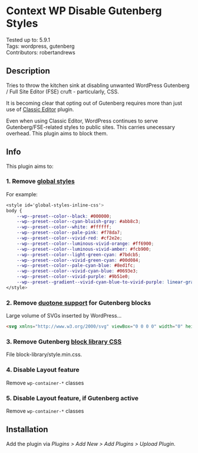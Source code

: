 # Context WP Disable Gutenberg Styles

Tested up to: 5.9.1  
Tags: wordpress, gutenberg  
Contributors: robertandrews  

## Description

Tries to throw the kitchen sink at disabling unwanted WordPress Gutenberg / Full Site Editor (FSE) cruft - particularly, CSS.

It is becoming clear that opting out of Gutenberg requires more than just use of [Classic Editor](https://wordpress.org/plugins/classic-editor/) plugin.

Even when using Classic Editor, WordPress continues to serve Gutenberg/FSE-related styles to public sites. This carries unecessary overhead. This plugin aims to block them.

## Info

This plugin aims to:

### 1. Remove [global styles](https://github.com/WordPress/gutenberg/issues/36834)

For example:

```CSS
<style id='global-styles-inline-css'> 
body {
    --wp--preset--color--black: #000000;
    --wp--preset--color--cyan-bluish-gray: #abb8c3;
    --wp--preset--color--white: #ffffff;
    --wp--preset--color--pale-pink: #f78da7;
    --wp--preset--color--vivid-red: #cf2e2e;
    --wp--preset--color--luminous-vivid-orange: #ff6900;
    --wp--preset--color--luminous-vivid-amber: #fcb900;
    --wp--preset--color--light-green-cyan: #7bdcb5;
    --wp--preset--color--vivid-green-cyan: #00d084;
    --wp--preset--color--pale-cyan-blue: #8ed1fc;
    --wp--preset--color--vivid-cyan-blue: #0693e3;
    --wp--preset--color--vivid-purple: #9b51e0;
    --wp--preset--gradient--vivid-cyan-blue-to-vivid-purple: linear-gradient(135deg,rgba(6,147,227,1) 0%,rgb(155,81,224) 100%);
</style>
```

### 2. Remove [duotone support](https://github.com/WordPress/gutenberg/issues/38299) for Gutenberg blocks

Large volume of SVGs inserted by WordPress...

```HTML
<svg xmlns="http://www.w3.org/2000/svg" viewBox="0 0 0 0" width="0" height="0" focusable="false" role="none" style="visibility: hidden; position: absolute; left: -9999px; overflow: hidden;" ><defs><filter id="wp-duotone-dark-grayscale"><feColorMatrix color-interpolation-filters="sRGB" type="matrix" values=" .299 .587 .114 0 0 .299 .587 .114 0 0 .299 .587 .114 0 0 .299 .587 .114 0 0 " /><feComponentTransfer color-interpolation-filters="sRGB" ><feFuncR type="table" tableValues="0 0.49803921568627" /><feFuncG type="table" tableValues="0 0.49803921568627" /><feFuncB type="table" tableValues="0 0.49803921568627" /><feFuncA type="table" tableValues="1 1" /></feComponentTransfer><feComposite in2="SourceGraphic" operator="in" /></filter></defs></svg><svg xmlns="http://www.w3.org/2000/svg" viewBox="0 0 0 0" width="0" height="0" focusable="false" role="none" style="visibility: hidden; position: absolute; left: -9999px; overflow: hidden;"
```

### 3. Remove Gutenberg [block library CSS](https://smartwp.com/remove-gutenberg-css/)

File block-library/style.min.css.

### 4. Disable Layout feature

Remove `wp-container-*` classes

### 5. Disable Layout feature, if Gutenberg active

Remove `wp-container-*` classes

## Installation

Add the plugin via *Plugins > Add New > Add Plugins > Upload Plugin*.
